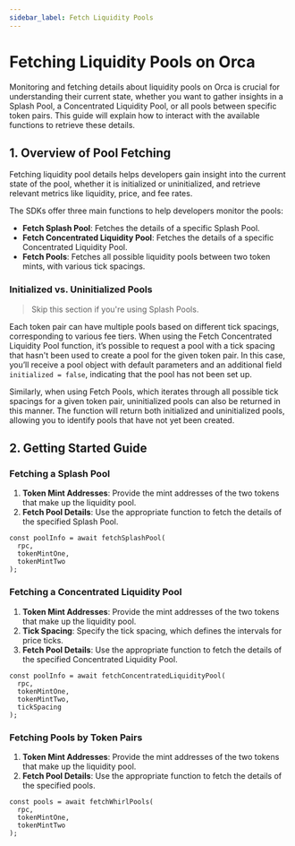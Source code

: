 ```yaml
---
sidebar_label: Fetch Liquidity Pools
---
```


# Fetching Liquidity Pools on Orca

Monitoring and fetching details about liquidity pools on Orca is crucial for understanding their current state, whether you want to gather insights in a Splash Pool, a Concentrated Liquidity Pool, or all pools between specific token pairs. This guide will explain how to interact with the available functions to retrieve these details.

## 1. Overview of Pool Fetching

Fetching liquidity pool details helps developers gain insight into the current state of the pool, whether it is initialized or uninitialized, and retrieve relevant metrics like liquidity, price, and fee rates.

The SDKs offer three main functions to help developers monitor the pools:
- **Fetch Splash Pool**: Fetches the details of a specific Splash Pool.
- **Fetch Concentrated Liquidity Pool**: Fetches the details of a specific Concentrated Liquidity Pool.
- **Fetch Pools**: Fetches all possible liquidity pools between two token mints, with various tick spacings.

### Initialized vs. Uninitialized Pools
> Skip this section if you're using Splash Pools.

Each token pair can have multiple pools based on different tick spacings, corresponding to various fee tiers. When using the Fetch Concentrated Liquidity Pool function, it’s possible to request a pool with a tick spacing that hasn't been used to create a pool for the given token pair. In this case, you’ll receive a pool object with default parameters and an additional field `initialized = false`, indicating that the pool has not been set up.

Similarly, when using Fetch Pools, which iterates through all possible tick spacings for a given token pair, uninitialized pools can also be returned in this manner. The function will return both initialized and uninitialized pools, allowing you to identify pools that have not yet been created.

## 2. Getting Started Guide

### Fetching a Splash Pool

1. **Token Mint Addresses**: Provide the mint addresses of the two tokens that make up the liquidity pool.
2. **Fetch Pool Details**: Use the appropriate function to fetch the details of the specified Splash Pool.

```tsx
const poolInfo = await fetchSplashPool(
  rpc,
  tokenMintOne,
  tokenMintTwo
);
```

### Fetching a Concentrated Liquidity Pool

1. **Token Mint Addresses**: Provide the mint addresses of the two tokens that make up the liquidity pool.
2. **Tick Spacing**: Specify the tick spacing, which defines the intervals for price ticks.
3. **Fetch Pool Details**: Use the appropriate function to fetch the details of the specified Concentrated Liquidity Pool.

```tsx
const poolInfo = await fetchConcentratedLiquidityPool(
  rpc,
  tokenMintOne,
  tokenMintTwo,
  tickSpacing
);
```

### Fetching Pools by Token Pairs

1. **Token Mint Addresses**: Provide the mint addresses of the two tokens that make up the liquidity pool.
2. **Fetch Pool Details**: Use the appropriate function to fetch the details of the specified pools.

```tsx
const pools = await fetchWhirlPools(
  rpc,
  tokenMintOne,
  tokenMintTwo
);
```